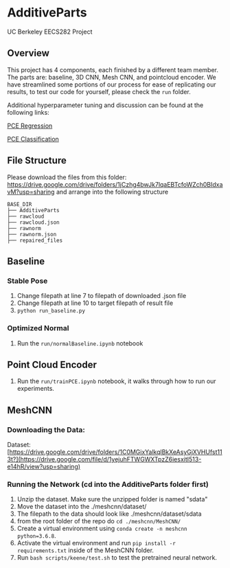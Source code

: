 # AdditiveParts
UC Berkeley EECS282 Project

## Overview
This project has 4 components, each finished by a different team member. The parts are: baseline, 3D CNN, Mesh CNN, and pointcloud encoder. We have streamlined some portions of our process for ease of replicating our results, to test our code for yourself, please check the `run` folder.

Additional hyperparameter tuning and discussion can be found at the following links:

[PCE Regression](https://wandb.ai/additive-parts/synced-parts/reports/Point-Cloud-Encoder-Regression---Vmlldzo0MjY0NDM2?accessToken=xp6jexcql35n2jwbbti9fgutwf1opr130xj5nwka3135wgjhwsb3tbz3362votuq)

[PCE Classification](https://wandb.ai/additive-parts/synced-parts/reports/Point-Cloud-Encoder-Classification---Vmlldzo0MjY0MTY4?accessToken=krxx4xcdwttrzf1sz7fdefzc0w4rjf29uug0c52godobod1304w3rj5sh9tmmgun)

## File Structure
Please download the files from this folder: https://drive.google.com/drive/folders/1jCzhg4bwJk7lqaEBTcfoWZch0BIdxavM?usp=sharing and arrange into the following structure
```
BASE_DIR
├── AdditiveParts
├── rawcloud
├── rawcloud.json
├── rawnorm
├── rawnorm.json
├── repaired_files
```


## Baseline
### Stable Pose
1. Change filepath at line 7 to filepath of downloaded .json file
2. Change filepath at line 10 to target filepath of result file
3. ```python run_baseline.py```
### Optimized Normal
1. Run the `run/normalBaseline.ipynb` notebook

## Point Cloud Encoder
1. Run the `run/trainPCE.ipynb` notebook, it walks through how to run our experiments.


## MeshCNN
### Downloading the Data:
Dataset: [https://drive.google.com/drive/folders/1C0MGixYalkqlBkXeAsyGjXVHUfst113t?](https://drive.google.com/file/d/1yejuhFTWGWXTpzZ6iesxitI513-e14hR/view?usp=sharing)
### Running the Network (cd into the AdditiveParts folder first)
1. Unzip the dataset. Make sure the unzipped folder is named "sdata"
2. Move the dataset into the ./meshcnn/dataset/
3. The filepath to the data should look like ./meshcnn/dataset/sdata
4. from the root folder of the repo do `cd ./meshcnn/MeshCNN/`
5. Create a virtual environment using `conda create -n meshcnn python=3.6.8`.
6. Activate the virtual environment and run `pip install -r requirements.txt` inside of the MeshCNN folder.  
7. Run `bash scripts/keene/test.sh` to test the pretrained neural network.
